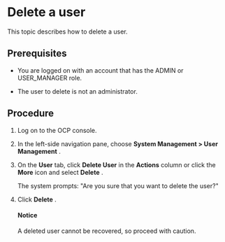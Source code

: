 Delete a user
==================================

This topic describes how to delete a user.

**Prerequisites**
--------------------------------------

* You are logged on with an account that has the ADMIN or USER_MANAGER role.

* The user to delete is not an administrator.

Procedure
------------------------------

1. Log on to the OCP console.

2. In the left-side navigation pane, choose **System Management > User Management** .

3. On the **User** tab, click **Delete User** in the **Actions** column or click the **More** icon and select **Delete** .

   The system prompts: "Are you sure that you want to delete the user?"

4. Click **Delete** .

   <main id="notice" type='notice'>
    <h4>Notice</h4>
    <p>A deleted user cannot be recovered, so proceed with caution.</p>
   </main>
